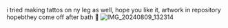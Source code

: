 i tried making tattos on ny leg as well, hope you like it, artwork in repository
hopebthey come off after bath 🙂
![IMG_20240809_132314](https://github.com/user-attachments/assets/388fe755-1dd2-4a91-b290-e93dc11a5be8)
